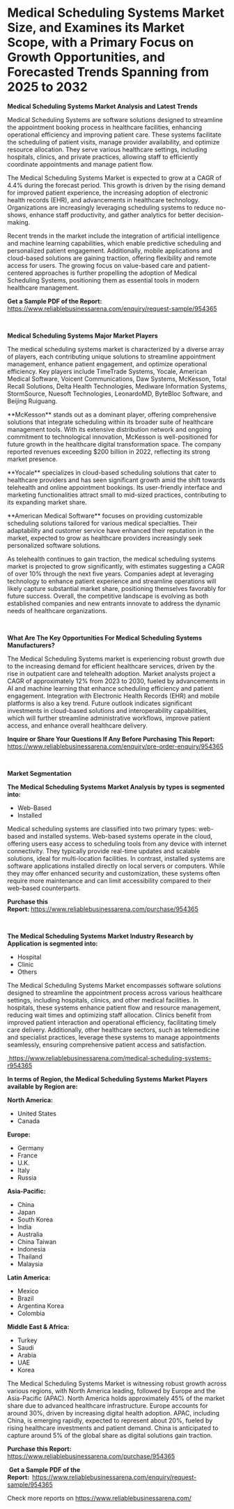 <p><h1>Medical Scheduling Systems Market Size, and Examines its Market Scope, with a Primary Focus on Growth Opportunities, and Forecasted Trends Spanning from 2025 to 2032</h1></p><p><strong>Medical Scheduling Systems Market Analysis and Latest Trends</strong></p>
<p><p>Medical Scheduling Systems are software solutions designed to streamline the appointment booking process in healthcare facilities, enhancing operational efficiency and improving patient care. These systems facilitate the scheduling of patient visits, manage provider availability, and optimize resource allocation. They serve various healthcare settings, including hospitals, clinics, and private practices, allowing staff to efficiently coordinate appointments and manage patient flow.</p><p>The Medical Scheduling Systems Market is expected to grow at a CAGR of 4.4% during the forecast period. This growth is driven by the rising demand for improved patient experience, the increasing adoption of electronic health records (EHR), and advancements in healthcare technology. Organizations are increasingly leveraging scheduling systems to reduce no-shows, enhance staff productivity, and gather analytics for better decision-making.</p><p>Recent trends in the market include the integration of artificial intelligence and machine learning capabilities, which enable predictive scheduling and personalized patient engagement. Additionally, mobile applications and cloud-based solutions are gaining traction, offering flexibility and remote access for users. The growing focus on value-based care and patient-centered approaches is further propelling the adoption of Medical Scheduling Systems, positioning them as essential tools in modern healthcare management.</p></p>
<p><strong>Get a Sample PDF of the Report:&nbsp;</strong> <a href="https://www.reliablebusinessarena.com/enquiry/request-sample/954365?utm_campaign=3181&utm_medium=2&utm_source=Github&utm_content=ia&utm_term=07032025&utm_id=medical-scheduling-systems">https://www.reliablebusinessarena.com/enquiry/request-sample/954365</a></p>
<p>&nbsp;</p>
<p><strong>Medical Scheduling Systems Major Market Players</strong></p>
<p><p>The medical scheduling systems market is characterized by a diverse array of players, each contributing unique solutions to streamline appointment management, enhance patient engagement, and optimize operational efficiency. Key players include TimeTrade Systems, Yocale, American Medical Software, Voicent Communications, Daw Systems, McKesson, Total Recall Solutions, Delta Health Technologies, Mediware Information Systems, StormSource, Nuesoft Technologies, LeonardoMD, ByteBloc Software, and Beijing Ruiguang.</p><p>**McKesson** stands out as a dominant player, offering comprehensive solutions that integrate scheduling within its broader suite of healthcare management tools. With its extensive distribution network and ongoing commitment to technological innovation, McKesson is well-positioned for future growth in the healthcare digital transformation space. The company reported revenues exceeding $200 billion in 2022, reflecting its strong market presence.</p><p>**Yocale** specializes in cloud-based scheduling solutions that cater to healthcare providers and has seen significant growth amid the shift towards telehealth and online appointment bookings. Its user-friendly interface and marketing functionalities attract small to mid-sized practices, contributing to its expanding market share.</p><p>**American Medical Software** focuses on providing customizable scheduling solutions tailored for various medical specialties. Their adaptability and customer service have enhanced their reputation in the market, expected to grow as healthcare providers increasingly seek personalized software solutions.</p><p>As telehealth continues to gain traction, the medical scheduling systems market is projected to grow significantly, with estimates suggesting a CAGR of over 10% through the next five years. Companies adept at leveraging technology to enhance patient experience and streamline operations will likely capture substantial market share, positioning themselves favorably for future success. Overall, the competitive landscape is evolving as both established companies and new entrants innovate to address the dynamic needs of healthcare organizations.</p></p>
<p>&nbsp;</p>
<p><strong>What Are The Key Opportunities For Medical Scheduling Systems Manufacturers?</strong></p>
<p><p>The Medical Scheduling Systems market is experiencing robust growth due to the increasing demand for efficient healthcare services, driven by the rise in outpatient care and telehealth adoption. Market analysts project a CAGR of approximately 12% from 2023 to 2030, fueled by advancements in AI and machine learning that enhance scheduling efficiency and patient engagement. Integration with Electronic Health Records (EHR) and mobile platforms is also a key trend. Future outlook indicates significant investments in cloud-based solutions and interoperability capabilities, which will further streamline administrative workflows, improve patient access, and enhance overall healthcare delivery.</p></p>
<p><strong>Inquire or Share Your Questions If Any Before Purchasing This Report:</strong> <a href="https://www.reliablebusinessarena.com/enquiry/pre-order-enquiry/954365?utm_campaign=3181&utm_medium=2&utm_source=Github&utm_content=ia&utm_term=07032025&utm_id=medical-scheduling-systems">https://www.reliablebusinessarena.com/enquiry/pre-order-enquiry/954365</a></p>
<p>&nbsp;</p>
<p><strong>Market Segmentation</strong></p>
<p><strong>The Medical Scheduling Systems Market Analysis by types is segmented into:</strong></p>
<p><ul><li>Web-Based</li><li>Installed</li></ul></p>
<p><p>Medical scheduling systems are classified into two primary types: web-based and installed systems. Web-based systems operate in the cloud, offering users easy access to scheduling tools from any device with internet connectivity. They typically provide real-time updates and scalable solutions, ideal for multi-location facilities. In contrast, installed systems are software applications installed directly on local servers or computers. While they may offer enhanced security and customization, these systems often require more maintenance and can limit accessibility compared to their web-based counterparts.</p></p>
<p><strong>Purchase this Report:&nbsp;</strong><a href="https://www.reliablebusinessarena.com/purchase/954365?utm_campaign=3181&utm_medium=2&utm_source=Github&utm_content=ia&utm_term=07032025&utm_id=medical-scheduling-systems">https://www.reliablebusinessarena.com/purchase/954365</a></p>
<p>&nbsp;</p>
<p><strong>The Medical Scheduling Systems Market Industry Research by Application is segmented into:</strong></p>
<p><ul><li>Hospital</li><li>Clinic</li><li>Others</li></ul></p>
<p><p>The Medical Scheduling Systems Market encompasses software solutions designed to streamline the appointment process across various healthcare settings, including hospitals, clinics, and other medical facilities. In hospitals, these systems enhance patient flow and resource management, reducing wait times and optimizing staff allocation. Clinics benefit from improved patient interaction and operational efficiency, facilitating timely care delivery. Additionally, other healthcare sectors, such as telemedicine and specialist practices, leverage these systems to manage appointments seamlessly, ensuring comprehensive patient access and satisfaction.</p></p>
<p><a href="https://www.reliablebusinessarena.com/medical-scheduling-systems-r954365?utm_campaign=3181&utm_medium=2&utm_source=Github&utm_content=ia&utm_term=07032025&utm_id=medical-scheduling-systems">&nbsp;https://www.reliablebusinessarena.com/medical-scheduling-systems-r954365</a></p>
<p><strong>In terms of Region, the Medical Scheduling Systems Market Players available by Region are:</strong></p>
<p>
    <p> <strong> North America: </strong>
        <ul>
            <li>United States</li>
            <li>Canada</li>
        </ul>
        </p> 
    <p> <strong> Europe: </strong>
        <ul>
            <li>Germany</li>
            <li>France</li>
            <li>U.K.</li>
            <li>Italy</li>
            <li>Russia</li>
        </ul>
        </p> 
    <p> <strong> Asia-Pacific: </strong>
        <ul>
            <li>China</li>
            <li>Japan</li>
            <li>South Korea</li>
            <li>India</li>
            <li>Australia</li>
            <li>China Taiwan</li>
            <li>Indonesia</li>
            <li>Thailand</li>
            <li>Malaysia</li>
        </ul>
        </p> 
    <p> <strong> Latin America: </strong>
        <ul>
            <li>Mexico</li>
            <li>Brazil</li>
            <li>Argentina Korea</li>
            <li>Colombia</li>
        </ul>
        </p> 
    <p> <strong> Middle East & Africa: </strong>
        <ul>
            <li>Turkey</li>
            <li>Saudi</li>
            <li>Arabia</li>
            <li>UAE</li>
            <li>Korea</li>
        </ul>
    </p>
    </p>
<p><p>The Medical Scheduling Systems Market is witnessing robust growth across various regions, with North America leading, followed by Europe and the Asia-Pacific (APAC). North America holds approximately 45% of the market share due to advanced healthcare infrastructure. Europe accounts for around 30%, driven by increasing digital health adoption. APAC, including China, is emerging rapidly, expected to represent about 20%, fueled by rising healthcare investments and patient demand. China is anticipated to capture around 5% of the global share as digital solutions gain traction.</p></p>
<p><strong>Purchase this Report: </strong><a href="https://www.reliablebusinessarena.com/purchase/954365?utm_campaign=3181&utm_medium=2&utm_source=Github&utm_content=ia&utm_term=07032025&utm_id=medical-scheduling-systems">https://www.reliablebusinessarena.com/purchase/954365</a></p>
<p>&nbsp;<strong>Get a Sample PDF of the Report:&nbsp;&nbsp;</strong><a href="https://www.reliablebusinessarena.com/enquiry/request-sample/954365?utm_campaign=3181&utm_medium=2&utm_source=Github&utm_content=ia&utm_term=07032025&utm_id=medical-scheduling-systems">https://www.reliablebusinessarena.com/enquiry/request-sample/954365</a></p>
<p><strong></strong></p>
<p>Check more reports on <a href="https://www.reliablebusinessarena.com/?utm_campaign=3181&utm_medium=2&utm_source=Github&utm_content=ia&utm_term=07032025&utm_id=medical-scheduling-systems">https://www.reliablebusinessarena.com/</a></p>